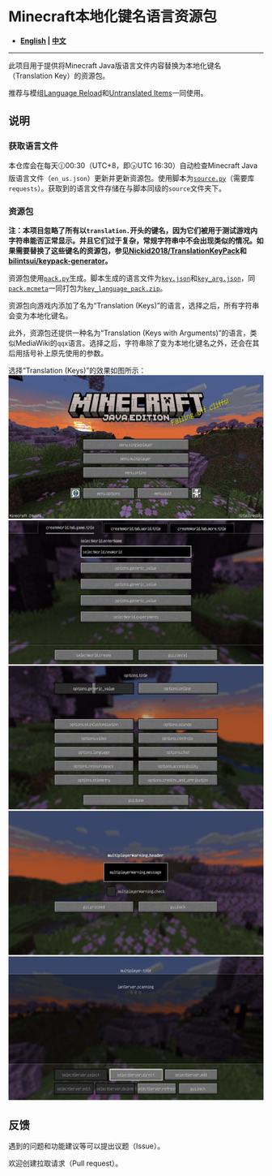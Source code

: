 # Minecraft本地化键名语言资源包

- **[English](/README_en.md) | [中文](/README.md)**

----

此项目用于提供将Minecraft Java版语言文件内容替换为本地化键名（Translation Key）的资源包。

推荐与模组[Language Reload](https://modrinth.com/mod/language-reload)和[Untranslated Items](https://www.curseforge.com/minecraft/mc-mods/untranslated-items)一同使用。

## 说明

### 获取语言文件

本仓库会在每天🕧00:30（UTC+8，即🕟UTC 16:30）自动检查Minecraft Java版语言文件（`en_us.json`）更新并更新资源包。使用脚本为[`source.py`](/source.py)（需要库`requests`）。获取到的语言文件存储在与脚本同级的`source`文件夹下。

### 资源包

**注：本项目忽略了所有以`translation.`开头的键名，因为它们被用于测试游戏内字符串能否正常显示。并且它们过于复杂，常规字符串中不会出现类似的情况。如果需要替换了这些键名的资源包，参见[Nickid2018/TranslationKeyPack](https://github.com/Nickid2018/TranslationKeyPack)和[bilintsui/keypack-generator](https://github.com/bilintsui/keypack-generator)。**

资源包使用[`pack.py`](/pack.py)生成。脚本生成的语言文件为[`key.json`](/key.json)和[`key_arg.json`](/key_arg.json)，同[`pack.mcmeta`](/pack.mcmeta)一同打包为[`key_language_pack.zip`](/key_language_pack.zip)。

资源包向游戏内添加了名为“Translation (Keys)”的语言，选择之后，所有字符串会变为本地化键名。

此外，资源包还提供一种名为“Translation (Keys with Arguments)”的语言，类似MediaWiki的`qqx`语言。选择之后，字符串除了变为本地化键名之外，还会在其后用括号补上原先使用的参数。

选择“Translation (Keys)”的效果如图所示：
![Sample](/sample/1.png)
![Sample](/sample/2.png)
![Sample](/sample/3.png)
![Sample](/sample/4.png)
![Sample](/sample/5.png)

## 反馈

遇到的问题和功能建议等可以提出议题（Issue）。

欢迎创建拉取请求（Pull request）。
